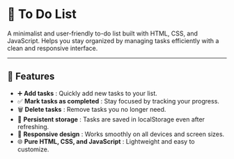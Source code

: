 # 📝 To Do List

A minimalist and user-friendly to-do list built with HTML, CSS, and JavaScript. Helps you stay organized by managing tasks efficiently with a clean and responsive interface.

---

## 🚀 Features  
- ➕ **Add tasks** : Quickly add new tasks to your list.  
- ✅ **Mark tasks as completed** : Stay focused by tracking your progress.  
- 🗑️ **Delete tasks** : Remove tasks you no longer need.  
- 💾 **Persistent storage** : Tasks are saved in localStorage even after refreshing.  
- 📱 **Responsive design** : Works smoothly on all devices and screen sizes.  
- 🌐 **Pure HTML, CSS, and JavaScript** : Lightweight and easy to customize.
